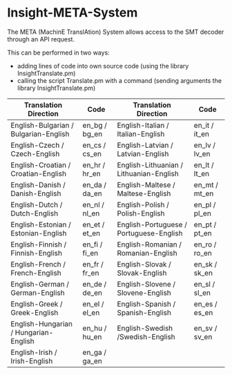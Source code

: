 # Insight-META-System

The META (MachinE TranslAtion) System allows access to the SMT decoder through an API request.

This can be performed in two ways:

* adding lines of code into own source code (using the library InsightTranslate.pm)
* calling the script Translate.pm with a command (sending arguments the library InsightTranslate.pm)

Translation Direction | Code | Translation Direction | Code
------------ | ------------- | ------------ | -------------
English-Bulgarian / Bulgarian-English | en_bg / bg_en | English-Italian / Italian-English | en_it / it_en
English-Czech / Czech-English | en_cs / cs_en | English-Latvian / Latvian-English | en_lv / lv_en
English-Croatian / Croatian-English | en_hr / hr_en | English-Lithuanian / Lithuanian-English | en_lt / lt_en
English-Danish / Danish-English | en_da / da_en | English-Maltese / Maltese-English | en_mt / mt_en
English-Dutch / Dutch-English | en_nl / nl_en | English-Polish / Polish-English | en_pl / pl_en
English-Estonian / Estonian-English | en_et / et_en | English-Portuguese / Portuguese-English | en_pt / pt_en
English-Finnish / Finnish-English | en_fi / fi_en | English-Romanian / Romanian-English | en_ro / ro_en
English-French / French-English | en_fr / fr_en | English-Slovak / Slovak-English | en_sk / sk_en
English-German / German-English | en_de / de_en | English-Slovene / Slovene-English | en_sl / sl_en
English-Greek / Greek-English | en_el / el_en | English-Spanish / Spanish-English | en_es / es_en
English-Hungarian / Hungarian-English | en_hu / hu_en | English-Swedish /Swedish-English | en_sv / sv_en
English-Irish / Irish-English | en_ga / ga_en
